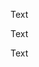 Text

Text

Text

<!-- markdownlint-configure-file {
  "MD041": false,
  "MD043": {
    "headings": [
      "*"
    ]
  }
} -->
